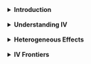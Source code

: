 <details><summary><b>Introduction</b></summary><br/>

<b>About</b>

- Introduction

- Regression Review
  - Models vs. Estimands vs. Estimators
  - Regression Identification and Endogeneity

- Introduction to IV
  - Instrument Validity and Relevance
  - The 2SLS Estimator
</details><br />

<details><summary><b>Understanding IV</b></summary><br/>

<b>About</b>

- Where do (Good) Instruments Come From?
  - True Lotteries
  - Natural Experiments
  - Panel Data

- 2SLS Mechanics
  - Just-Identified IV
  - Overidentification

- Weak and Many IVs
  - Weak IV
  - Many IVs
</details><br />

<details><summary><b>Heterogeneous Effects</b></summary><br/>

<b>About</b>

- The LATE Theorem
  - Potential Outcomes Setup
  - Theorem and Extensions

- Characterizing Compliers
  - Outcomes
  - Covariates

- Marginal Treatment Effects
  - Continuous Instruments
  - Discrete Instruments
</details><br />



<details><summary><b>IV Frontiers</b></summary><br/>

<b>About</b>

- Judge/Examiner IV
  - Approach
  - Cautions

- Shift-Share IV
  - Approach
  - Cautions

- Other Frontiers
  
  - Diff-in-diff IV
  - Recentered IV
</details><br />
